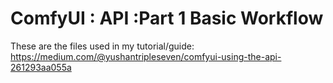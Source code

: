 # ComfyUI : API :Part 1 Basic Workflow

These are the files used in my tutorial/guide:<br />
https://medium.com/@yushantripleseven/comfyui-using-the-api-261293aa055a
